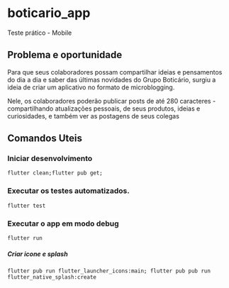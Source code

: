# boticario_app

Teste prático - Mobile

## Problema e oportunidade
Para que seus colaboradores possam compartilhar ideias e pensamentos do dia a dia e saber das últimas novidades do Grupo Boticário, surgiu a ideia de criar um aplicativo no formato de microblogging.

Nele, os colaboradores poderão publicar posts de até 280 caracteres - compartilhando atualizações pessoais, de seus produtos, ideias e curiosidades, e também ver as postagens de seus colegas
## Comandos Uteis

### Iniciar desenvolvimento

`flutter clean;flutter pub get;` 

### Executar os testes automatizados.

`flutter test`

### Executar o app em modo debug

`flutter run`

##### Criar icone e splash
`flutter pub run flutter_launcher_icons:main; flutter pub pub run flutter_native_splash:create`


